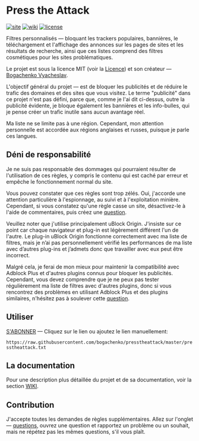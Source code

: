 <!--
This file is part of the Press the Attack project,
Copyright (c) 2018 Bogachenko Vyacheslav

Press the Attack is a free project: you can distribute it and/or modify
it in accordance with the MIT license published by the Massachusetts Institute of Technology.

The Press the Attack project is distributed in the hope that it will be useful,
and is provided "AS IS", WITHOUT ANY WARRANTY, EXPRESSLY EXPRESSED OR IMPLIED.
WE ARE NOT RESPONSIBLE FOR ANY DAMAGES DUE TO THE USE OF THIS PROJECT OR ITS PARTS.
For more information, see the MIT license.

Author: Bogachenko Vyacheslav <https://github.com/bogachenko>
Email: bogachenkove@gmail.com
Github: https://github.com/bogachenko/presstheattack/
Last modified: 27 November 2018
License: MIT <https://github.com/bogachenko/presstheattack/blob/master/LICENSE.md>
Problem reports: https://github.com/bogachenko/presstheattack/issues
Title: README.fr-FR.md
URL: https://raw.githubusercontent.com/bogachenko/presstheattack/master/README.fr-FR.md
Wiki: https://github.com/bogachenko/presstheattack/wiki

Download the entire Press the Attack project at https://github.com/bogachenko/presstheattack/archive/master.zip -->

# Press the Attack
[![site](https://img.shields.io/badge/site-up-%233fb912.svg)](https://bogachenko.github.io/presstheattack/)
[![wiki](https://img.shields.io/badge/wiki-up-%233fb912.svg)](https://github.com/bogachenko/presstheattack/wiki)
[![license](https://img.shields.io/badge/license-MIT-%233fb912.svg)](https://raw.githubusercontent.com/bogachenko/presstheattack/master/LICENSE.md)

Filtres personnalisés — bloquant les trackers populaires, bannières, le téléchargement et l'affichage des annonces sur les pages de sites et les résultats de recherche, ainsi que ces listes comprend des filtres cosmétiques pour les sites problématiques.

Le projet est sous la licence MIT (voir la [Licence](https://raw.githubusercontent.com/bogachenko/presstheattack/master/LICENSE.md)) et son créateur — [Bogachenko Vyacheslav](https://github.com/bogachenko).

L'objectif général du projet — est de bloquer les publicités et de réduire le trafic des domaines et des sites que vous visitez.
Le terme "publicité" dans ce projet n'est pas défini, parce que, comme je l'ai dit ci-dessus, outre la publicité évidente, je bloque également les bannières et les info-bulles, qui je pense créer un trafic inutile sans aucun avantage réel.

Ma liste ne se limite pas à une région. Cependant, mon attention personnelle est accordée aux régions anglaises et russes, puisque je parle ces langues.

## Déni de responsabilité

Je ne suis pas responsable des dommages qui pourraient résulter de l'utilisation de ces règles, y compris le contenu qui est caché par erreur et empêche le fonctionnement normal du site.

Vous pouvez constater que ces règles sont trop zélés. Oui, j'accorde une attention particulière à l'espionnage, au suivi et à l'exploitation minière.
Cependant, si vous constatez qu'une règle casse un site, désactivez-le à l'aide de commentaires, puis créez une [question](https://github.com/bogachenko/presstheattack/issues).

Veuillez noter que j'utilise principalement uBlock Origin. J'insiste sur ce point car chaque navigateur et plug-in est légèrement différent l'un de l'autre. Le plug-in uBlock Origin fonctionne correctement avec ma liste de filtres, mais je n’ai pas personnellement vérifié les performances de ma liste avec d’autres plug-ins et j’admets donc que travailler avec eux peut être incorrect.

Malgré cela, je ferai de mon mieux pour maintenir la compatibilité avec Adblock Plus et d'autres plugins connus pour bloquer les publicités. Cependant, vous devez comprendre que je ne peux pas tester régulièrement ma liste de filtres avec d'autres plugins, donc si vous rencontrez des problèmes en utilisant Adblock Plus et des plugins similaires, n'hésitez pas à soulever cette [question](https://github.com/bogachenko/presstheattack/issues).

## Utiliser

[S'ABONNER](https://subscribe.adblockplus.org/?location=https%3A%2F%2Fraw.githubusercontent.com%2Fbogachenko%2Fpresstheattack%2Fmaster%2Fpresstheattack.txt&title=Press%20the%20Attack) — Cliquez sur le lien ou ajoutez le lien manuellement:

`https://raw.githubusercontent.com/bogachenko/presstheattack/master/presstheattack.txt`

## La documentation

Pour une description plus détaillée du projet et de sa documentation, voir la section [WIKI](https://github.com/bogachenko/presstheattack/wiki).

## Contribution

J'accepte toutes les demandes de règles supplémentaires. Allez sur l'onglet — [questions](https://github.com/bogachenko/presstheattack/issues), ouvrez une question et rapportez un problème ou un souhait, mais ne répétez pas les mêmes questions, s'il vous plaît.